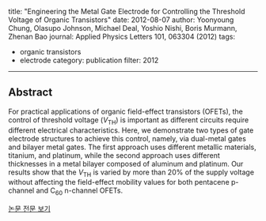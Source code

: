 title: "Engineering the Metal Gate Electrode for Controlling the Threshold Voltage of Organic Transistors"
date: 2012-08-07
author: Yoonyoung Chung, Olasupo Johnson, Michael Deal, Yoshio Nishi, Boris Murmann, Zhenan Bao
journal: Applied Physics Letters 101, 063304 (2012)
tags:
- organic transistors
- electrode
category: publication
filter: 2012
---

## Abstract

For practical applications of organic field-effect transistors (OFETs), the control of threshold voltage (<i>V</i><sub>TH</sub>) is important as different circuits require different electrical characteristics. Here, we demonstrate two types of gate electrode structures to achieve this control, namely, via dual-metal gates and bilayer metal gates. The first approach uses different metallic materials, titanium, and platinum, while the second approach uses different thicknesses in a metal bilayer composed of aluminum and platinum. Our results show that the <i>V</i><sub>TH</sub> is varied by more than 20% of the supply voltage without affecting the field-effect mobility values for both pentacene p-channel and C<sub>60</sub> n-channel OFETs.


[논문 전문 보기](https://aip.scitation.org/doi/abs/10.1063/1.4739511?journalCode=apl)
